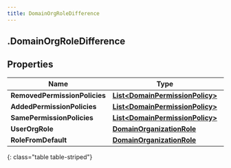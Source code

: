 ```yaml
---
title: DomainOrgRoleDifference
---
```

## .DomainOrgRoleDifference

## Properties

|Name | Type | Description | Notes|
|------------ | ------------- | ------------- | -------------|
| **RemovedPermissionPolicies** | [**List&lt;DomainPermissionPolicy&gt;**](DomainPermissionPolicy.html) |  | [optional] |
| **AddedPermissionPolicies** | [**List&lt;DomainPermissionPolicy&gt;**](DomainPermissionPolicy.html) |  | [optional] |
| **SamePermissionPolicies** | [**List&lt;DomainPermissionPolicy&gt;**](DomainPermissionPolicy.html) |  | [optional] |
| **UserOrgRole** | [**DomainOrganizationRole**](DomainOrganizationRole.html) |  | [optional] |
| **RoleFromDefault** | [**DomainOrganizationRole**](DomainOrganizationRole.html) |  | [optional] |
{: class="table table-striped"}


